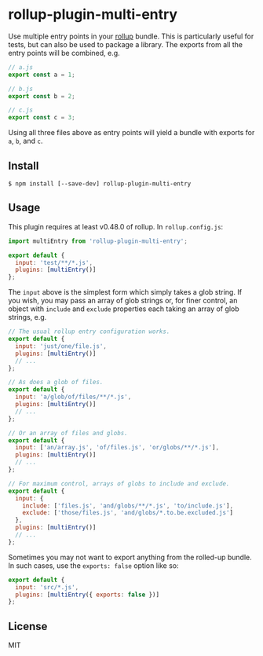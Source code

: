 # rollup-plugin-multi-entry

Use multiple entry points in your [rollup](https://github.com/rollup/rollup)
bundle. This is particularly useful for tests, but can also be used to package
a library. The exports from all the entry points will be combined, e.g.

```js
// a.js
export const a = 1;

// b.js
export const b = 2;

// c.js
export const c = 3;
```

Using all three files above as entry points will yield a bundle with exports for
`a`, `b`, and `c`.

## Install

```
$ npm install [--save-dev] rollup-plugin-multi-entry
```

## Usage

This plugin requires at least v0.48.0 of rollup. In `rollup.config.js`:

```js
import multiEntry from 'rollup-plugin-multi-entry';

export default {
  input: 'test/**/*.js',
  plugins: [multiEntry()]
};
```

The `input` above is the simplest form which simply takes a glob string. If you
wish, you may pass an array of glob strings or, for finer control, an object
with `include` and `exclude` properties each taking an array of glob strings,
e.g.

```js
// The usual rollup entry configuration works.
export default {
  input: 'just/one/file.js',
  plugins: [multiEntry()]
  // ...
};

// As does a glob of files.
export default {
  input: 'a/glob/of/files/**/*.js',
  plugins: [multiEntry()]
  // ...
};

// Or an array of files and globs.
export default {
  input: ['an/array.js', 'of/files.js', 'or/globs/**/*.js'],
  plugins: [multiEntry()]
  // ...
};

// For maximum control, arrays of globs to include and exclude.
export default {
  input: {
    include: ['files.js', 'and/globs/**/*.js', 'to/include.js'],
    exclude: ['those/files.js', 'and/globs/*.to.be.excluded.js']
  },
  plugins: [multiEntry()]
  // ...
};
```

Sometimes you may not want to export anything from the rolled-up bundle. In
such cases, use the `exports: false` option like so:

```js
export default {
  input: 'src/*.js',
  plugins: [multiEntry({ exports: false })]
};
```

## License

MIT
